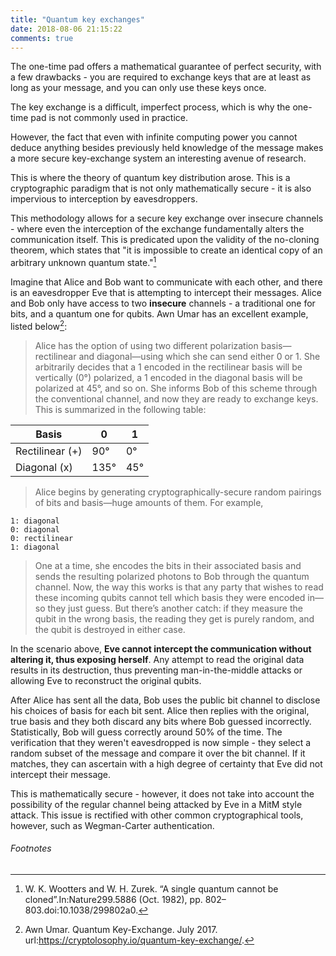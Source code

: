 ```yaml
---
title: "Quantum key exchanges"
date: 2018-08-06 21:15:22
comments: true
---
```

<link href='{{ site.url }}/stylesheets/main.css' rel='stylesheet' type='text/css' />


The one-time pad offers a mathematical guarantee of perfect security, with a few drawbacks - you are required to exchange keys that are at least as long as your message, and you can only use these keys once. 

The key exchange is a difficult, imperfect process, which is why the one-time pad is not commonly used in practice. 

However, the fact that even with infinite computing power you cannot deduce anything besides previously held knowledge of the message makes a more secure key-exchange system an interesting avenue of research.

This is where the theory of quantum key distribution arose. This is a cryptographic paradigm that is not only mathematically secure - it is also impervious to interception by eavesdroppers.  

This methodology allows for a secure key exchange over insecure channels - where even the interception of the exchange fundamentally alters the communication itself. This is predicated upon the validity of the no-cloning theorem, which states that "it is impossible to create an identical copy of an arbitrary unknown quantum state."[^1] 

Imagine that Alice and Bob want to communicate with each other, and there is an eavesdropper Eve that is attempting to intercept their messages. Alice and Bob only have access to two **insecure** channels - a traditional one for bits, and a quantum one for qubits. Awn Umar has an excellent example, listed below[^2]: 

> Alice has the option of using two different polarization basis—rectilinear and diagonal—using which she can send either 0 or 1. She arbitrarily decides that a 1 encoded in the rectilinear basis will be vertically (0°) polarized, a 1 encoded in the diagonal basis will be polarized at 45°, and so on. She informs Bob of this scheme through the conventional channel, and now they are ready to exchange keys. This is summarized in the following table:

<!-- | Basis           | 0 | 1 |
|-----------------|---|---|
| Rectilinear (+) | 90° | 0° |
| Diagonal (x)    | 135°  | 45°  | -->

<div class="table100 tableTop ver1 m-b-110">
	<table data-vertable="ver1">
		<thead>
			<tr class="row100 head">
				<th class="column100 column1" data-column="column1">Basis</th>
				<th class="column100 column2" data-column="column2">0</th>
				<th class="column100 column3" data-column="column3">1</th>
			</tr>
		</thead>
		<tbody>
			<tr class="row100">
				<td class="column100 column1" data-column="column1">Rectilinear (+) </td>
				<td class="column100 column2" data-column="column2">90°</td>
				<td class="column100 columnred column3" data-column="column3">0°</td>
			</tr>
			<tr class="row100">
				<td class="column100 column1" data-column="column1">Diagonal (x)</td>
				<td class="column100 column2" data-column="column2">135°</td>
				<td class="column100 column3" data-column="column3">45°</td>
			</tr>
		</tbody>
	</table>
</div>

>Alice begins by generating cryptographically-secure random pairings of bits and basis—huge amounts of them. For example,

```
1: diagonal
0: diagonal
0: rectilinear
1: diagonal
````

>One at a time, she encodes the bits in their associated basis and sends the resulting polarized photons to Bob through the quantum channel. Now, the way this works is that any party that wishes to read these incoming qubits cannot tell which basis they were encoded in—so they just guess. But there’s another catch: if they measure the qubit in the wrong basis, the reading they get is purely random, and the qubit is destroyed in either case.

In the scenario above, **Eve cannot intercept the communication without altering it, thus exposing herself**. Any attempt to read the original data results in its destruction, thus preventing man-in-the-middle attacks or allowing Eve to reconstruct the original qubits.

After Alice has sent all the data, Bob uses the public bit channel to disclose his choices of basis for each bit sent. Alice then replies with the original, true basis and they both discard any bits where Bob guessed incorrectly. Statistically, Bob will guess correctly around 50% of the time. The verification that they weren't eavesdropped is now simple - they select a random subset of the message and compare it over the bit channel. If it matches, they can ascertain with a high degree of certainty that Eve did not intercept their message. 

This is mathematically secure - however, it does not take into account the possibility of the regular channel being attacked by Eve in a MitM style attack. This issue is rectified with other common cryptographical tools, however, such as Wegman-Carter authentication. 

###### Footnotes

[^1]: W. K. Wootters and W. H. Zurek. “A single quantum cannot be cloned”.In:Nature299.5886 (Oct. 1982), pp. 802–803.doi:10.1038/299802a0.
[^2]: Awn Umar. Quantum Key-Exchange. July 2017. url:https://cryptolosophy.io/quantum-key-exchange/.